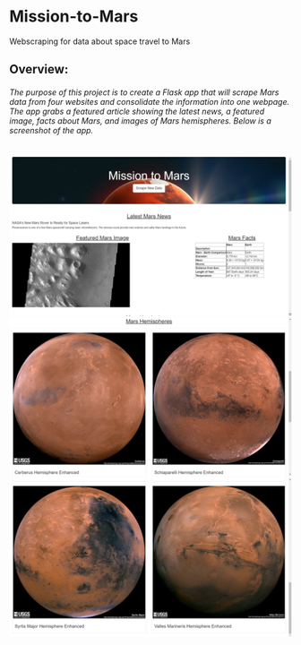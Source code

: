 # Mission-to-Mars
Webscraping for data about space travel to Mars

## Overview:
###### The purpose of this project is to create a Flask app that will scrape Mars data from four websites and consolidate the information into one webpage. The app grabs a featured article showing the latest news, a featured image, facts about Mars, and images of Mars hemispheres. Below is a screenshot of the app.

#

![Webpage1](https://github.com/eoweed/Mission-to-Mars/blob/main/Scraping/images/1.png)
![Webpage2](https://github.com/eoweed/Mission-to-Mars/blob/main/Scraping/images/2.png)
![Webpage3](https://github.com/eoweed/Mission-to-Mars/blob/main/Scraping/images/3.png)
